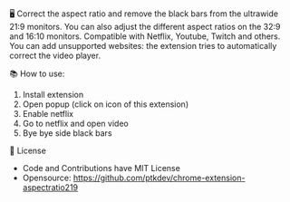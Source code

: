 🖥 Correct the aspect ratio and remove the black bars from the ultrawide 21:9 monitors. You can also adjust the different aspect ratios on the 32:9 and 16:10 monitors. Compatible with Netflix, Youtube, Twitch and others. You can add unsupported websites: the extension tries to automatically correct the video player.

📚 How to use:
1. Install extension
2. Open popup (click on icon of this extension)
3. Enable netflix
4. Go to netflix and open video
5. Bye bye side black bars

💫 License
- Code and Contributions have MIT License
- Opensource: https://github.com/ptkdev/chrome-extension-aspectratio219